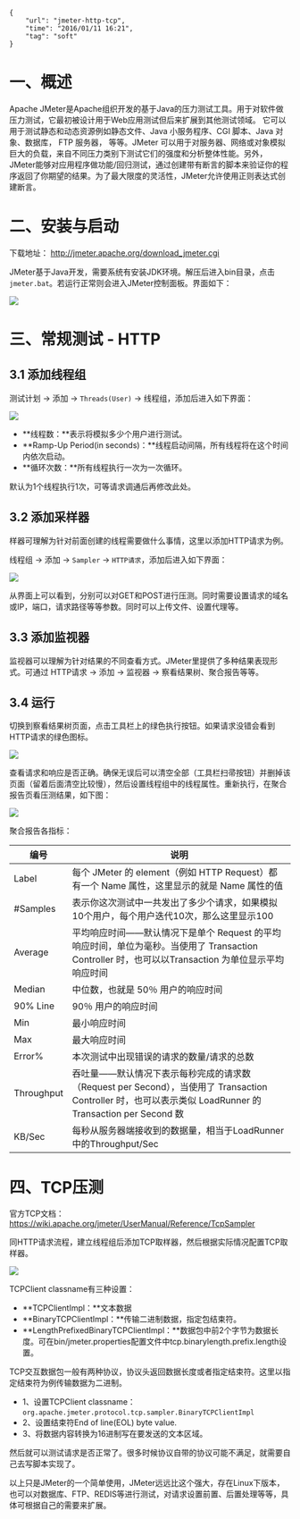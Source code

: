 ```
{
    "url": "jmeter-http-tcp",
    "time": "2016/01/11 16:21",
    "tag": "soft"
}
```

# 一、概述
Apache JMeter是Apache组织开发的基于Java的压力测试工具。用于对软件做压力测试，它最初被设计用于Web应用测试但后来扩展到其他测试领域。 它可以用于测试静态和动态资源例如静态文件、Java 小服务程序、CGI 脚本、Java 对象、数据库， FTP 服务器， 等等。JMeter 可以用于对服务器、网络或对象模拟巨大的负载，来自不同压力类别下测试它们的强度和分析整体性能。另外，JMeter能够对应用程序做功能/回归测试，通过创建带有断言的脚本来验证你的程序返回了你期望的结果。为了最大限度的灵活性，JMeter允许使用正则表达式创建断言。

# 二、安装与启动
下载地址： http://jmeter.apache.org/download_jmeter.cgi 

JMeter基于Java开发，需要系统有安装JDK环境。解压后进入bin目录，点击`jmeter.bat`。若运行正常则会进入JMeter控制面板。界面如下：

![](/static/uploads/jmeter-start.png)

# 三、常规测试 - HTTP
## 3.1 添加线程组
测试计划 -> 添加 -> `Threads(User)` -> 线程组，添加后进入如下界面：

![](/static/uploads/jmeter-threads.png)


- **线程数：**表示将模拟多少个用户进行测试。
- **Ramp-Up Period(in seconds)：**线程启动间隔，所有线程将在这个时间内依次启动。
- **循环次数：**所有线程执行一次为一次循环。

默认为1个线程执行1次，可等请求调通后再修改此处。

## 3.2 添加采样器
样器可理解为针对前面创建的线程需要做什么事情，这里以添加HTTP请求为例。

线程组 -> 添加 -> `Sampler` -> `HTTP请求`，添加后进入如下界面：

![](/static/uploads/jmeter-HTTP-Sampler.png)

从界面上可以看到，分别可以对GET和POST进行压测。同时需要设置请求的域名或IP，端口，请求路径等等参数。同时可以上传文件、设置代理等。

## 3.3 添加监视器
监视器可以理解为针对结果的不同查看方式。JMeter里提供了多种结果表现形式。可通过 HTTP请求 -> 添加 -> 监视器 -> 察看结果树、聚合报告等等。

## 3.4 运行
切换到察看结果树页面，点击工具栏上的绿色执行按钮。如果请求没错会看到HTTP请求的绿色图标。

![](/static/uploads/jmeter-result.png)

查看请求和响应是否正确。确保无误后可以清空全部（工具栏扫帚按钮）并删掉该页面（留着后面清空比较慢），然后设置线程组中的线程属性。重新执行，在聚合报告页看压测结果，如下图：

![](/static/uploads/jmeter-report.png)

聚合报告各指标：

编号     | 说明
--- | ---
Label|每个 JMeter 的 element（例如 HTTP Request）都有一个 Name 属性，这里显示的就是 Name 属性的值
#Samples|表示你这次测试中一共发出了多少个请求，如果模拟10个用户，每个用户迭代10次，那么这里显示100
Average|平均响应时间——默认情况下是单个 Request 的平均响应时间，单位为毫秒。当使用了 Transaction Controller 时，也可以以Transaction 为单位显示平均响应时间
Median|中位数，也就是 50％ 用户的响应时间
90% Line|90％ 用户的响应时间
Min|最小响应时间
Max|最大响应时间
Error%|本次测试中出现错误的请求的数量/请求的总数
Throughput|吞吐量——默认情况下表示每秒完成的请求数（Request per Second），当使用了 Transaction Controller 时，也可以表示类似 LoadRunner 的 Transaction per Second 数
KB/Sec|每秒从服务器端接收到的数据量，相当于LoadRunner中的Throughput/Sec

# 四、TCP压测
官方TCP文档： https://wiki.apache.org/jmeter/UserManual/Reference/TcpSampler 

同HTTP请求流程，建立线程组后添加TCP取样器，然后根据实际情况配置TCP取样器。

![](/static/uploads/jmeter-TCP-Sampler.png)

TCPClient classname有三种设置：

- **TCPClientImpl：**文本数据
- **BinaryTCPClientImpl：**传输二进制数据，指定包结束符。
- **LengthPrefixedBinaryTCPClientImpl：**数据包中前2个字节为数据长度。可在bin/jmeter.properties配置文件中tcp.binarylength.prefix.length设置。
 
TCP交互数据包一般有两种协议，协议头返回数据长度或者指定结束符。这里以指定结束符为例传输数据为二进制。

- 1、设置TCPClient classname：`org.apache.jmeter.protocol.tcp.sampler.BinaryTCPClientImpl`
- 2、设置结束符End of line(EOL) byte value.
- 3、将数据内容转换为16进制写在要发送的文本区域。

然后就可以测试请求是否正常了。很多时候协议自带的协议可能不满足，就需要自己去写脚本实现了。

以上只是JMeter的一个简单使用，JMeter远远比这个强大，存在Linux下版本，也可以对数据库、FTP、REDIS等进行测试，对请求设置前置、后置处理等等，具体可根据自己的需要来扩展。